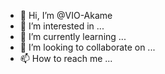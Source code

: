 - 👋 Hi, I’m @VIO-Akame
- 👀 I’m interested in ...
- 🌱 I’m currently learning ...
- 💞️ I’m looking to collaborate on ...
- 📫 How to reach me ...

<!---
VIO-Akame/VIO-Akame is a ✨ special ✨ repository because its `README.md` (this file) appears on your GitHub profile.
You can click the Preview link to take a look at your changes.
--->
